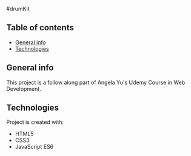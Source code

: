 #drumKit
## Table of contents
* [General info](#general-info)
* [Technologies](#technologies)


## General info
This project is a follow along part of Angela Yu's Udemy Course in Web Development.

	
## Technologies
Project is created with:
* HTML5
* CSS3
* JavaScript ES6
	
